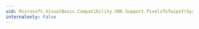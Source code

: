 ```yaml
---
uid: Microsoft.VisualBasic.Compatibility.VB6.Support.PixelsToTwipsY(System.Double)
internalonly: False
---
```

